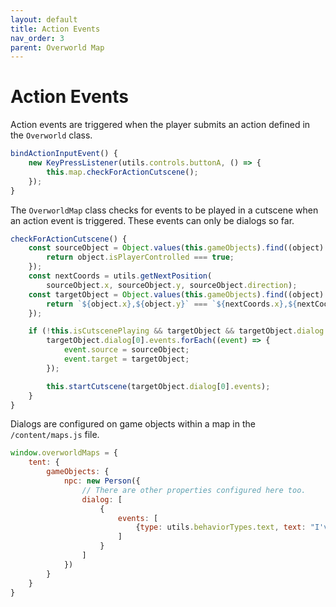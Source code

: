 ```yaml
---
layout: default
title: Action Events
nav_order: 3
parent: Overworld Map
---
```


# Action Events

Action events are triggered when the player submits an action defined in the `Overworld` class.

```js
bindActionInputEvent() {
    new KeyPressListener(utils.controls.buttonA, () => {
        this.map.checkForActionCutscene();
    });
}
```

The `OverworldMap` class checks for events to be played in a cutscene when an action event is triggered. These events can only be dialogs so far.

```js
checkForActionCutscene() {
    const sourceObject = Object.values(this.gameObjects).find((object) => {
        return object.isPlayerControlled === true;
    });
    const nextCoords = utils.getNextPosition(
        sourceObject.x, sourceObject.y, sourceObject.direction);
    const targetObject = Object.values(this.gameObjects).find((object) => {
        return `${object.x},${object.y}` === `${nextCoords.x},${nextCoords.y}`;
    });

    if (!this.isCutscenePlaying && targetObject && targetObject.dialog.length) {
        targetObject.dialog[0].events.forEach((event) => {
            event.source = sourceObject;
            event.target = targetObject;
        });

        this.startCutscene(targetObject.dialog[0].events);
    }
}
```

Dialogs are configured on game objects within a map in the `/content/maps.js` file.

```js
window.overworldMaps = {
    tent: {
        gameObjects: {
            npc: new Person({
                // There are other properties configured here too.
                dialog: [
                    {
                        events: [
                            {type: utils.behaviorTypes.text, text: "I've been working on some battle strategies. Let's put them to the test shall we?", faceSource: true}
                        ]
                    }
                ]
            })
        }
    }
}
```
